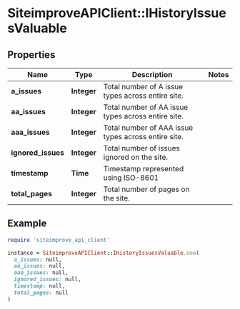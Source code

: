 # SiteimproveAPIClient::IHistoryIssuesValuable

## Properties

| Name | Type | Description | Notes |
| ---- | ---- | ----------- | ----- |
| **a_issues** | **Integer** | Total number of A issue types across entire site. |  |
| **aa_issues** | **Integer** | Total number of AA issue types across entire site. |  |
| **aaa_issues** | **Integer** | Total number of AAA issue types across entire site. |  |
| **ignored_issues** | **Integer** | Total number of issues ignored on the site. |  |
| **timestamp** | **Time** | Timestamp represented using ISO-8601 |  |
| **total_pages** | **Integer** | Total number of pages on the site. |  |

## Example

```ruby
require 'siteimprove_api_client'

instance = SiteimproveAPIClient::IHistoryIssuesValuable.new(
  a_issues: null,
  aa_issues: null,
  aaa_issues: null,
  ignored_issues: null,
  timestamp: null,
  total_pages: null
)
```

